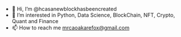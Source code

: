 - 👋 Hi, I’m @hcasanewblockhasbeencreated
- 👀 I’m interested in Python, Data Science, BlockChain, NFT, Crypto, Quant and Finance
- 📫 How to reach me mrcaoakarefox@gmail.com

<!---
hcasanewblockhasbeencreated/hcasanewblockhasbeencreated is a ✨ special ✨ repository because its `README.md` (this file) appears on your GitHub profile.
You can click the Preview link to take a look at your changes.
--->
